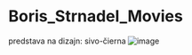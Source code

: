 # Boris_Strnadel_Movies
predstava na dizajn: sivo-čierna 
![image](https://user-images.githubusercontent.com/91180359/195015575-a87610bb-054f-46f8-bc3e-96b7b2894108.png)
